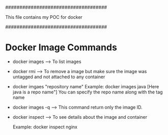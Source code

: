 ####################################

This file contains my POC for docker


####################################

# Docker Image Commands

- docker images  --> To list images
- docker rmi --> To remove a image but make sure the image was untagged and not attached to any container
- docker imgaes "repository name"
	Example:
	 	docker images java [Here java is a repo name"]
                You can specify the repo name along with the tag name
- docker images -q --> This command return only the image ID.

- docker inspect --> To see details about the image and container

	Example:
		docker inspect nginx

